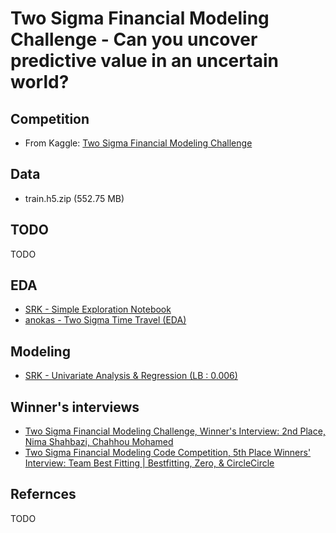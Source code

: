# Two Sigma Financial Modeling Challenge - Can you uncover predictive value in an uncertain world?

## Competition

* From Kaggle: [Two Sigma Financial Modeling Challenge](https://www.kaggle.com/c/two-sigma-financial-modeling)

## Data

* train.h5.zip (552.75 MB)

## TODO

TODO

## EDA

* [SRK - Simple Exploration Notebook
](https://www.kaggle.com/sudalairajkumar/simple-exploration-notebook-5)
* [anokas - Two Sigma Time Travel (EDA)
](https://www.kaggle.com/anokas/two-sigma-time-travel-eda)

## Modeling

* [SRK - Univariate Analysis & Regression (LB : 0.006)
](https://www.kaggle.com/sudalairajkumar/univariate-analysis-regression-lb-0-006)

## Winner's interviews

* [Two Sigma Financial Modeling Challenge, Winner's Interview: 2nd Place, Nima Shahbazi, Chahhou Mohamed](http://blog.kaggle.com/2017/05/25/two-sigma-financial-modeling-challenge-winners-interview-2nd-place-nima-shahbazi-chahhou-mohamed/)
* [Two Sigma Financial Modeling Code Competition, 5th Place Winners' Interview: Team Best Fitting | Bestfitting, Zero, & CircleCircle](http://blog.kaggle.com/2017/05/11/two-sigma-financial-modeling-code-competition-5th-place-winners-interview-team-best-fitting-bestfitting-zero-circlecircle/)

## Refernces

TODO